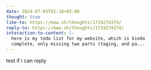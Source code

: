 ```yaml
---
date: 2024-07-03T02:18+03:00
thought: true
like-to: https://maw.sh/thoughts/1719274374/
reply-to: https://maw.sh/thoughts/1719274374/
interaction-to-content: |-
  here is my todo list for my website, which is kinda
  complete, only missing two parts (taging, and pa...
---
```


test if i can reply
